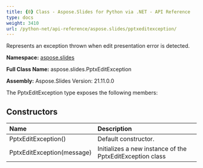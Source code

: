 ```yaml
---
title: {0} Class - Aspose.Slides for Python via .NET - API Reference
type: docs
weight: 3410
url: /python-net/api-reference/aspose.slides/pptxeditexception/
---
```


Represents an exception thrown when edit presentation error is detected.

**Namespace:** [aspose.slides](/python-net/api-reference/aspose.slides/)

**Full Class Name:** aspose.slides.PptxEditException

**Assembly:**  Aspose.Slides Version: 21.11.0.0

The PptxEditException type exposes the following members:
## **Constructors**
|**Name**|**Description**|
| :- | :- |
|PptxEditException()|Default constructor.|
|PptxEditException(message)|Initializes a new instance of the PptxEditException class|
